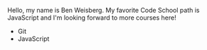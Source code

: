 Hello, my name is Ben Weisberg. My favorite Code School path is JavaScript and I'm looking forward to more courses here!
* Git
* JavaScript
